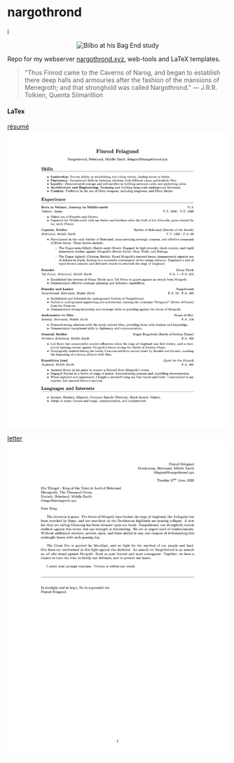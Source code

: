 # nargothrond
i<p align="center">
  <img src="img/bad-end.jpeg" width="350" alt="Bilbo at his Bag End study">
</p>

Repo for my webserver [nargothrond.xyz](https://nargothrond.xyz/), web-tools and LaTeX templates.

> "Thus Finrod came to the Caverns of Narog, and began to establish there deep halls and armouries after the fashion of the mansions of Menegroth; and that stronghold was called Nargothrond."
> ― J.R.R. Tolkien, Quenta Silmarillion

#### LaTex
[résumé](latex/resume.tex)
![résumé](img/resume.png)

[letter](latex/letter.tex)
![letter](img/letter.png)
